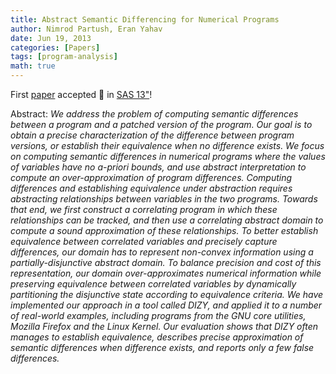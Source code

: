 ```yaml
---
title: Abstract Semantic Differencing for Numerical Programs
author: Nimrod Partush, Eran Yahav
date: Jun 19, 2013
categories: [Papers]
tags: [program-analysis]
math: true
---
```


First [paper](/assets/publications/dizy.pdf) accepted 🥳 in [SAS 13"](https://www.microsoft.com/en-us/research/publication/proceedings-of-the-20th-static-analysis-symposium/)!

Abstract: _We address the problem of computing semantic differences between
          a program and a patched version of the program. Our goal is to obtain a precise
          characterization of the difference between program versions, or establish their
          equivalence when no difference exists.
          We focus on computing semantic differences in numerical programs where the
          values of variables have no a-priori bounds, and use abstract interpretation to
          compute an over-approximation of program differences. Computing differences
          and establishing equivalence under abstraction requires abstracting relationships
          between variables in the two programs. Towards that end, we first construct a
          correlating program in which these relationships can be tracked, and then use
          a correlating abstract domain to compute a sound approximation of these relationships.
          To better establish equivalence between correlated variables and precisely
          capture differences, our domain has to represent non-convex information
          using a partially-disjunctive abstract domain. To balance precision and cost of
          this representation, our domain over-approximates numerical information while
          preserving equivalence between correlated variables by dynamically partitioning
          the disjunctive state according to equivalence criteria.
          We have implemented our approach in a tool called DIZY, and applied it to a
          number of real-world examples, including programs from the GNU core utilities,
          Mozilla Firefox and the Linux Kernel. Our evaluation shows that DIZY often
          manages to establish equivalence, describes precise approximation of semantic
          differences when difference exists, and reports only a few false differences._

